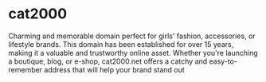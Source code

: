 # cat2000
 Charming and memorable domain perfect for girls' fashion, accessories, or lifestyle brands. This domain has been established for over 15 years, making it a valuable and trustworthy online asset. Whether you're launching a boutique, blog, or e-shop, cat2000.net offers a catchy and easy-to-remember address that will help your brand stand out
